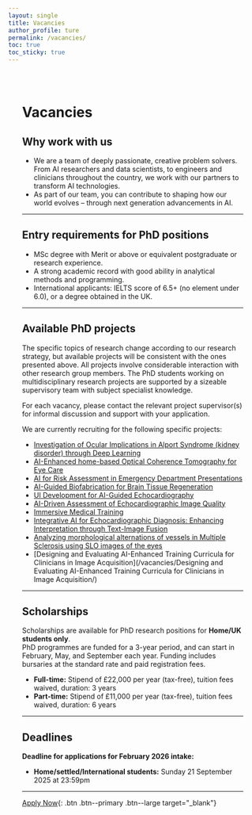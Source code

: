 ```yaml
---
layout: single
title: Vacancies
author_profile: ture
permalink: /vacancies/
toc: true
toc_sticky: true
---
```


<!-- PAGE STYLES + WRAPPER -->
<style>
  :root{ --primary:#2563eb; --primary-700:#1d4ed8; --border:#e5e7eb; }
  .page-wrap{ max-width:1500px; margin:0 auto; padding:28px; }
  .cat-section{ margin:28px 0; scroll-margin-top:80px; }
  table{ width:100%; border-collapse:collapse; }
  thead th{ background:#f3f4f6; text-align:left; }
  th,td{ padding:10px; border-bottom:1px solid var(--border); vertical-align:top; }
</style>

<div class="page-wrap" markdown="1">

# Vacancies

## Why work with us
- We are a team of deeply passionate, creative problem solvers. From AI researchers and data scientists, to engineers and clinicians throughout the country, we work with our partners to transform AI technologies.  
- As part of our team, you can contribute to shaping how our world evolves – through next generation advancements in AI.  

---

## Entry requirements for PhD positions
- MSc degree with Merit or above or equivalent postgraduate or research experience.  
- A strong academic record with good ability in analytical methods and programming.  
- International applicants: IELTS score of 6.5+ (no element under 6.0), or a degree obtained in the UK.  

---

## Available PhD projects
The specific topics of research change according to our research strategy, but available projects will be consistent with the ones presented above. All projects involve considerable interaction with other research group members. The PhD students working on multidisciplinary research projects are supported by a sizeable supervisory team with subject specialist knowledge.  

For each vacancy, please contact the relevant project supervisor(s) for informal discussion and support with your application.  

We are currently recruiting for the following specific projects:  

- [Investigation of Ocular Implications in Alport Syndrome (kidney disorder) through Deep Learning](/vacancies/alport-syndrome/)  
- [AI-Enhanced home-based Optical Coherence Tomography for Eye Care](/vacancies/home-oct/)  
- [AI for Risk Assessment in Emergency Department Presentations](/vacancies/risk-assessment-ed/)  
- [AI-Guided Biofabrication for Brain Tissue Regeneration](/vacancies/bioprinting/)  
- [UI Development for AI-Guided Echocardiography](/vacancies/EchoUI/)  
- [AI-Driven Assessment of Echocardiographic Image Quality](/vacancies/EchoQuality/)  
- [Immersive Medical Training](/vacancies/EchoVR/)  
- [Integrative AI for Echocardiographic Diagnosis: Enhancing Interpretation through Text-Image Fusion](/vacancies/echo_text_image_fusion/)  
- [Analyzing morphological alternations of vessels in Multiple Sclerosis using SLO images of the eyes](/vacancies/MS-SLO/)  
- [Designing and Evaluating AI-Enhanced Training Curricula for Clinicians in Image Acquisition](/vacancies/Designing and Evaluating AI-Enhanced Training Curricula for Clinicians in Image Acquisition/)

---

## Scholarships
Scholarships are available for PhD research positions for **Home/UK students only**.  
PhD programmes are funded for a 3-year period, and can start in February, May, and September each year. Funding includes bursaries at the standard rate and paid registration fees.  

- **Full-time:** Stipend of £22,000 per year (tax-free), tuition fees waived, duration: 3 years  
- **Part-time:** Stipend of £11,000 per year (tax-free), tuition fees waived, duration: 6 years  

---

## Deadlines
**Deadline for applications for February 2026 intake:**  
- **Home/settled/International students:** Sunday 21 September 2025 at 23:59pm  

---
[Apply Now](https://evision.uwl.ac.uk/urd/sits.urd/run/siw_file_load.sso?snzSx5iEuwGggL9kmQINlTHSpjOaEuhcIx2VpyqTi8FtlAlvUN){: .btn .btn--primary .btn--large target="_blank"}



</div>

